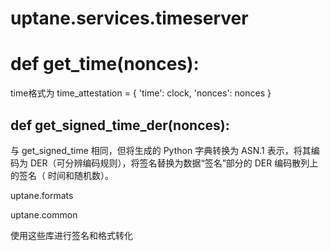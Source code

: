 # uptane.services.timeserver

# def get_time(nonces):

time格式为
time_attestation = {
    'time': clock,
    'nonces': nonces
  }


## def get_signed_time_der(nonces):

与 get_signed_time 相同，但将生成的 Python 字典转换为 ASN.1 表示，将其编码为 DER（可分辨编码规则），将签名替换为数据“签名”部分的 DER 编码散列上的签名（ 时间和随机数）。

uptane.formats

uptane.common

使用这些库进行签名和格式转化